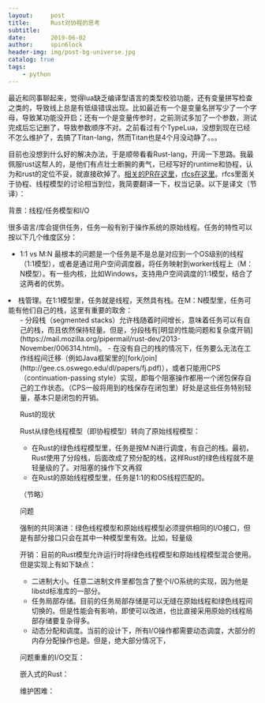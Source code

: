 ```yaml
---
layout:     post
title:      Rust对协程的思考
subtitle:   
date:       2019-06-02
author:     spin6lock
header-img: img/post-bg-universe.jpg
catalog: true
tags:
    - python
---
```

最近和同事聊起来，觉得lua缺乏编译型语言的类型校验功能，还有变量拼写检查之类的，导致线上总是有低级错误出现。比如最近有一个是变量名拼写少了一个字母，导致某功能没开启；还有一个是变量传参时，之前测试多加了一个参数，测试完成后忘记删了，导致参数顺序不对。之前看过有个TypeLua，没想到现在已经不怎么维护了，去搞了Titan-lang，然而Titan也是4个月没动静了。。。

目前也没想到什么好的解决办法，于是顺带看看Rust-lang，开阔一下思路。我最佩服rust这帮人的，是他们有点壮士断腕的勇气，已经写好的runtime和协程，认为和rust的定位不妥，就直接砍掉了。[相关的PR在这里](https://github.com/rust-lang/rfcs/pull/230)，[rfcs在这里](https://github.com/aturon/rfcs/blob/remove-runtime/active/0000-remove-runtime.md)。rfcs里面关于协程、线程模型的讨论相当到位，我简要翻译一下，权当记录。以下是译文（节译）：

背景：线程/任务模型和I/O

很多语言/库会提供任务，任务一般有别于操作系统的原始线程。任务的特性可以按以下几个维度区分：

- 1:1 vs M:N 最根本的问题是一个任务是不是总是对应到一个OS级别的线程（1:1模型），或者是通过用户空间调度器，将任务映射到worker线程上（M：N模型）。有一些内核，比如Windows，支持用户空间调度的1:1模型，结合了这两者的优势。

<li> 栈管理。在1:1模型里，任务就是线程，天然具有栈。在M：N模型里，任务可能有他们自己的栈，这里有重要的取舍：
<ul>
- 分段栈（segmented stacks）允许栈随着时间增长，意味着任务可以有自己的栈，而且依然保持轻量。但是，分段栈有[明显的性能问题和复杂度开销](https://mail.mozilla.org/pipermail/rust-dev/2013-November/006314.html)。
- 在没有自己的栈的情况下，任务要么无法在工作线程间迁移（例如Java框架里的[fork/join](http://gee.cs.oswego.edu/dl/papers/fj.pdf)），或者只能用CPS（continuation-passing style）实现，即每个阻塞操作都用一个闭包保存自己的工作状态。（CPS一般将用到的栈保存在闭包里）好处是这些任务特别轻量，基本只是闭包的开销。

Rust的现状

Rust从绿色线程模型（即协程模型）转向了原始线程模型：

- 在Rust的绿色线程模型里，任务是按M:N进行调度，有自己的栈。最初，Rust使用了分段栈，后面改成了预分配的栈，这样Rust的绿色线程就不是轻量级的了。对阻塞的操作下文再叙
- 在Rust的原始线程模型里，任务是1:1的和OS线程匹配的。

（节略）

问题

强制的共同演进：绿色线程模型和原始线程模型必须提供相同的I/O接口，但是有部分接口只会在其中一种模型里有效。比如，轻量级

开销：目前的Rust模型允许运行时将绿色线程模型和原始线程模型混合使用。但是实现上有如下缺点：

- 二进制大小。任意二进制文件里都包含了整个I/O系统的实现，因为他是libstd标准库的一部分。
- 任务局部存储。目前的任务局部存储是可以无缝在原始线程和绿色线程间切换的。但是性能会有影响，即使可以改进，也比直接采用原始的线程局部存储要复杂得多。
- 动态分配和调度。当前的设计下，所有I/O操作都需要动态调度，大部分的内存分配操作也是。但是，绝大部分情况下，

问题重重的I/O交互：

嵌入式的Rust：

维护困难：
